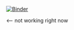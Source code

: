 <!-- badges: start -->

[![Binder](http://mybinder.org/badge.svg)](http://beta.mybinder.org/v2/gh/genophenoenvo/papers/master>?urlpath=rstudio)

<-- not working right now
<!-- badges: end -->
